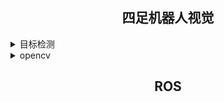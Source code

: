 
## <div align="center">四足机器人视觉</div>


<details>
  <summary>目标检测</summary>

<br>
  使用YOLOv5n模型实现五种动物的识别，五种动物包括鸟、猫咪、狗、马、大象和长颈鹿
  
</details>


<details>
  <summary>opencv</summary>

<br>
  使用opencv库实现图形识别计数和QR码识别
  
</details>


## <div align="center">ROS</div>

